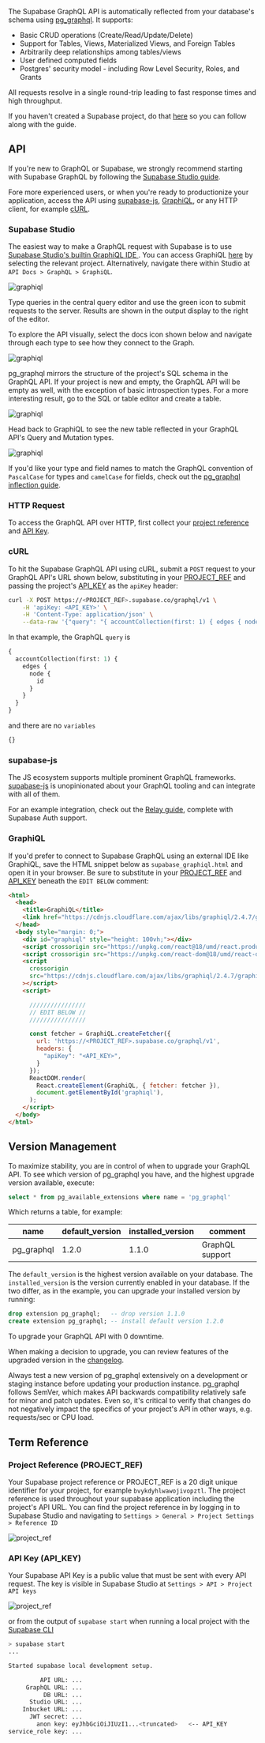 The Supabase GraphQL API is automatically reflected from your database's schema using [pg_graphql](https://github.com/supabase/pg_graphql). It supports:

- Basic CRUD operations (Create/Read/Update/Delete)
- Support for Tables, Views, Materialized Views, and Foreign Tables
- Arbitrarily deep relationships among tables/views
- User defined computed fields
- Postgres' security model - including Row Level Security, Roles, and Grants

All requests resolve in a single round-trip leading to fast response times and high throughput.

If you haven't created a Supabase project, do that [here](https://database.new) so you can follow along with the guide.

## API

If you're new to GraphQL or Supabase, we strongly recommend starting with Supabase GraphQL by following the [Supabase Studio guide](#supabase-studio).

Fore more experienced users, or when you're ready to productionize your application, access the API using [supabase-js](#supabase-js), [GraphiQL](#connecting-graphiql), or any HTTP client, for example [cURL](#curl).

### Supabase Studio

The easiest way to make a GraphQL request with Supabase is to use [Supabase Studio's builtin GraphiQL IDE ](https://app.supabase.com/project/_/api/graphiql).
You can access GraphiQL [here](https://app.supabase.com/project/_/api/graphiql) by selecting the relevant project. Alternatively, navigate there within Studio at `API Docs > GraphQL > GraphiQL`.

![graphiql](./assets/supabase_graphiql.png)

Type queries in the central query editor and use the green icon to submit requests to the server. Results are shown in the output display to the right of the editor.

To explore the API visually, select the docs icon shown below and navigate through each type to see how they connect to the Graph.

![graphiql](./assets/supabase_graphiql_explore.png)

pg_graphql mirrors the structure of the project's SQL schema in the GraphQL API. If your project is new and empty, the GraphQL API will be empty as well, with the exception of basic introspection types. For a more interesting result, go to the SQL or table editor and create a table.

![graphiql](./assets/supabase_sql_editor.png)

Head back to GraphiQL to see the new table reflected in your GraphQL API's Query and Mutation types.

![graphiql](./assets/supabase_graphiql_query_table.png)

If you'd like your type and field names to match the GraphQL convention of `PascalCase` for types and `camelCase` for fields, check out the [pg_graphql inflection guide](/pg_graphql/configuration/#inflection).

### HTTP Request

To access the GraphQL API over HTTP, first collect your [project reference](#project-reference-project_ref) and [API Key](#api-key-api_key).

### cURL

To hit the Supabase GraphQL API using cURL, submit a `POST` request to your GraphQL API's URL shown below, substituting in your [PROJECT_REF](#project-reference-project_ref) and passing the project's [API_KEY](#api-key-api_key) as the `apiKey` header:


```sh
curl -X POST https://<PROJECT_REF>.supabase.co/graphql/v1 \
    -H 'apiKey: <API_KEY>' \
    -H 'Content-Type: application/json' \
    --data-raw '{"query": "{ accountCollection(first: 1) { edges { node { id } } } }", "variables": {}}'
```

In that example, the GraphQL `query` is
```graphql
{
  accountCollection(first: 1) {
    edges {
      node {
        id
      }
    }
  }
}
```

and there are no `variables`
```js
{}
```

### supabase-js

The JS ecosystem supports multiple prominent GraphQL frameworks. [supabase-js](https://supabase.com/docs/reference/javascript/introduction) is unopinionated about your GraphQL tooling and can integrate with all of them.

For an example integration, check out the [Relay guide](/pg_graphql/usage_with_relay), complete with Supabase Auth support.

### GraphiQL

If you'd prefer to connect to Supabase GraphQL using an external IDE like GraphiQL, save the HTML snippet below as `supabase_graphiql.html` and open it in your browser. Be sure to substitute in your [PROJECT_REF](#project-reference-project_ref) and [API_KEY](#api-key-api_key) beneath the `EDIT BELOW` comment:


```html
<html>
  <head>
    <title>GraphiQL</title>
    <link href="https://cdnjs.cloudflare.com/ajax/libs/graphiql/2.4.7/graphiql.css" rel="stylesheet" />
  </head>
  <body style="margin: 0;">
    <div id="graphiql" style="height: 100vh;"></div>
    <script crossorigin src="https://unpkg.com/react@18/umd/react.production.min.js"></script>
    <script crossorigin src="https://unpkg.com/react-dom@18/umd/react-dom.production.min.js"></script>
    <script
      crossorigin
      src="https://cdnjs.cloudflare.com/ajax/libs/graphiql/2.4.7/graphiql.js"
    ></script>
    <script>

      ////////////////
      // EDIT BELOW //
      ////////////////

      const fetcher = GraphiQL.createFetcher({
        url: 'https://<PROJECT_REF>.supabase.co/graphql/v1',
        headers: {
          "apiKey": "<API_KEY>",
        }
      });
      ReactDOM.render(
        React.createElement(GraphiQL, { fetcher: fetcher }),
        document.getElementById('graphiql'),
      );
    </script>
  </body>
</html>
```

## Version Management

To maximize stability, you are in control of when to upgrade your GraphQL API.
To see which version of pg_graphql you have, and the highest upgrade version available, execute:

```sql
select * from pg_available_extensions where name = 'pg_graphql'
```

Which returns a table, for example:

| name       | default_version | installed_version | comment         |
|------------|-----------------|-------------------|-----------------|
| pg_graphql | 1.2.0           | 1.1.0             | GraphQL support |

The `default_version` is the highest version available on your database. The `installed_version` is the version currently enabled in your database.
If the two differ, as in the example, you can upgrade your installed version by running:

```sql
drop extension pg_graphql;   -- drop version 1.1.0
create extension pg_graphql; -- install default version 1.2.0
```

To upgrade your GraphQL API with 0 downtime.

When making a decision to upgrade, you can review features of the upgraded version in the [changelog](/pg_graphql/changelog/).

Always test a new version of pg_graphql extensively on a development or staging instance before updating your production instance. pg_graphql follows SemVer, which makes API backwards compatibility relatively safe for minor and patch updates. Even so, it's critical to verify that changes do not negatively impact the specifics of your project's API in other ways, e.g. requests/sec or CPU load.


## Term Reference

### Project Reference (PROJECT_REF)

Your Supabase project reference or PROJECT_REF is a 20 digit unique identifier for your project, for example `bvykdyhlwawojivopztl`.
The project reference is used throughout your supabase application including the project's API URL. You can find the project reference in by logging
in to Supabase Studio and navigating to `Settings > General > Project Settings > Reference ID`

![project_ref](./assets/supabase_project_ref.png)


### API Key (API_KEY)

Your Supabase API Key is a public value that must be sent with every API request. The key is visible in Supabase Studio at `Settings > API > Project API keys`

![project_ref](./assets/supabase_api_key.png)


or from the output of `supabase start` when running a local project with the [Supabase CLI](https://supabase.com/docs/guides/cli)

```sh
> supabase start
...

Started supabase local development setup.

         API URL: ...
     GraphQL URL: ...
          DB URL: ...
      Studio URL: ...
    Inbucket URL: ...
      JWT secret: ...
        anon key: eyJhbGciOiJIUzI1...<truncated>   <-- API_KEY
service_role key: ...
```
